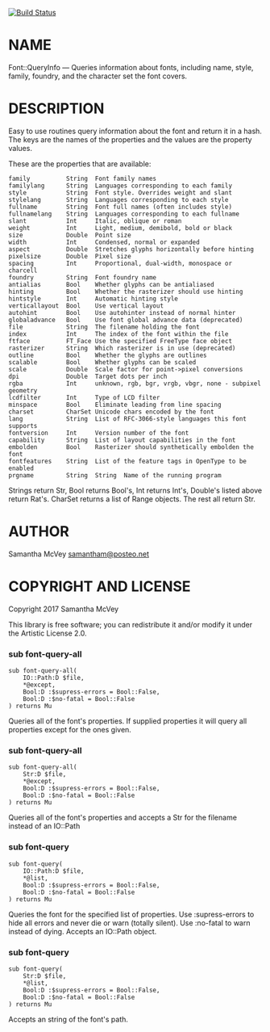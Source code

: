 [![Build Status](https://travis-ci.org/samcv/perl6-Font-QueryInfo.svg?branch=master)](https://travis-ci.org/samcv/perl6-Font-QueryInfo)

NAME
====

Font::QueryInfo — Queries information about fonts, including name, style, family, foundry, and the character set the font covers.

DESCRIPTION
===========

Easy to use routines query information about the font and return it in a hash. The keys are the names of the properties and the values are the property values.

These are the properties that are available:

    family          String  Font family names
    familylang      String  Languages corresponding to each family
    style           String  Font style. Overrides weight and slant
    stylelang       String  Languages corresponding to each style
    fullname        String  Font full names (often includes style)
    fullnamelang    String  Languages corresponding to each fullname
    slant           Int     Italic, oblique or roman
    weight          Int     Light, medium, demibold, bold or black
    size            Double  Point size
    width           Int     Condensed, normal or expanded
    aspect          Double  Stretches glyphs horizontally before hinting
    pixelsize       Double  Pixel size
    spacing         Int     Proportional, dual-width, monospace or charcell
    foundry         String  Font foundry name
    antialias       Bool    Whether glyphs can be antialiased
    hinting         Bool    Whether the rasterizer should use hinting
    hintstyle       Int     Automatic hinting style
    verticallayout  Bool    Use vertical layout
    autohint        Bool    Use autohinter instead of normal hinter
    globaladvance   Bool    Use font global advance data (deprecated)
    file            String  The filename holding the font
    index           Int     The index of the font within the file
    ftface          FT_Face Use the specified FreeType face object
    rasterizer      String  Which rasterizer is in use (deprecated)
    outline         Bool    Whether the glyphs are outlines
    scalable        Bool    Whether glyphs can be scaled
    scale           Double  Scale factor for point->pixel conversions
    dpi             Double  Target dots per inch
    rgba            Int     unknown, rgb, bgr, vrgb, vbgr, none - subpixel geometry
    lcdfilter       Int     Type of LCD filter
    minspace        Bool    Eliminate leading from line spacing
    charset         CharSet Unicode chars encoded by the font
    lang            String  List of RFC-3066-style languages this font supports
    fontversion     Int     Version number of the font
    capability      String  List of layout capabilities in the font
    embolden        Bool    Rasterizer should synthetically embolden the font
    fontfeatures    String  List of the feature tags in OpenType to be enabled
    prgname         String  String  Name of the running program

Strings return Str, Bool returns Bool's, Int returns Int's, Double's listed above return Rat's. CharSet returns a list of Range objects. The rest all return Str.

AUTHOR
======

Samantha McVey <samantham@posteo.net>

COPYRIGHT AND LICENSE
=====================

Copyright 2017 Samantha McVey

This library is free software; you can redistribute it and/or modify it under the Artistic License 2.0.

### sub font-query-all

```
sub font-query-all(
    IO::Path:D $file, 
    *@except, 
    Bool:D :$supress-errors = Bool::False, 
    Bool:D :$no-fatal = Bool::False
) returns Mu
```

Queries all of the font's properties. If supplied properties it will query all properties except for the ones given.

### sub font-query-all

```
sub font-query-all(
    Str:D $file, 
    *@except, 
    Bool:D :$supress-errors = Bool::False, 
    Bool:D :$no-fatal = Bool::False
) returns Mu
```

Queries all of the font's properties and accepts a Str for the filename instead of an IO::Path

### sub font-query

```
sub font-query(
    IO::Path:D $file, 
    *@list, 
    Bool:D :$supress-errors = Bool::False, 
    Bool:D :$no-fatal = Bool::False
) returns Mu
```

Queries the font for the specified list of properties. Use :supress-errors to hide all errors and never die or warn (totally silent). Use :no-fatal to warn instead of dying. Accepts an IO::Path object.

### sub font-query

```
sub font-query(
    Str:D $file, 
    *@list, 
    Bool:D :$supress-errors = Bool::False, 
    Bool:D :$no-fatal = Bool::False
) returns Mu
```

Accepts an string of the font's path.
